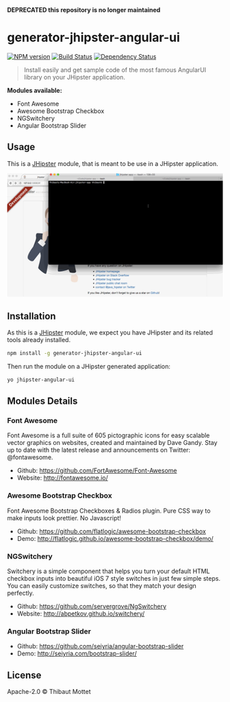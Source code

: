 **DEPRECATED this repository is no longer maintained**

# generator-jhipster-angular-ui
[![NPM version][npm-image]][npm-url] [![Build Status][travis-image]][travis-url] [![Dependency Status][daviddm-image]][daviddm-url]
> Install easily and get sample code of the most famous AngularUI library on your JHipster application.

**Modules available:**
- Font Awesome
- Awesome Bootstrap Checkbox
- NGSwitchery
- Angular Bootstrap Slider

## Usage

This is a [JHipster](http://jhipster.github.io/) module, that is meant to be use in a JHipster application.

![](/static/generator-jhipster-angular-ui.gif)

## Installation

As this is a [JHipster](http://jhipster.github.io/) module, we expect you have JHipster and its related tools already installed.

```bash
npm install -g generator-jhipster-angular-ui
```

Then run the module on a JHipster generated application:

```bash
yo jhipster-angular-ui
```

## Modules Details

### Font Awesome

Font Awesome is a full suite of 605 pictographic icons for easy scalable vector graphics on websites, created and maintained by Dave Gandy. Stay up to date with the latest release and announcements on Twitter: @fontawesome.

- Github: https://github.com/FortAwesome/Font-Awesome
- Website: http://fontawesome.io/

### Awesome Bootstrap Checkbox

Font Awesome Bootstrap Checkboxes & Radios plugin. Pure CSS way to make inputs look prettier. No Javascript!

- Github: https://github.com/flatlogic/awesome-bootstrap-checkbox
- Demo: http://flatlogic.github.io/awesome-bootstrap-checkbox/demo/

### NGSwitchery

Switchery is a simple component that helps you turn your default HTML checkbox inputs into beautiful iOS 7 style switches in just few simple steps. You can easily customize switches, so that they match your design perfectly.

- Github: https://github.com/servergrove/NgSwitchery
- Website: http://abpetkov.github.io/switchery/

### Angular Bootstrap Slider

- Github: https://github.com/seiyria/angular-bootstrap-slider
- Demo: http://seiyria.com/bootstrap-slider/

## License

Apache-2.0 © Thibaut Mottet


[npm-image]: https://img.shields.io/npm/v/generator-jhipster-angular-ui.svg
[npm-url]: https://npmjs.org/package/generator-jhipster-angular-ui
[daviddm-image]: https://david-dm.org/moifort/generator-jhipster-angular-ui.svg?theme=shields.io
[daviddm-url]: https://david-dm.org/moifort/generator-jhipster-angular-ui
[travis-image]: https://travis-ci.org/moifort/generator-jhipster-angular-ui.svg?branch=master
[travis-url]: https://travis-ci.org/moifort/generator-jhipster-angular-ui
